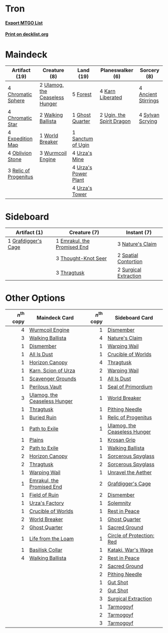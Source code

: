 # Tron

#### [Export MTGO List](../collection/Tron/Tron.txt)
#### [Print on decklist.org](http://decklist.org/?deckmain=4%09Ancient%20Stirrings%0A4%09Chromatic%20Sphere%0A4%09Chromatic%20Star%0A4%09Expedition%20Map%0A5%09Forest%0A1%09Ghost%20Quarter%0A4%09Karn%20Liberated%0A4%09Oblivion%20Stone%0A3%09Relic%20of%20Progenitus%0A1%09Sanctum%20of%20Ugin%0A4%09Sylvan%20Scrying%0A2%09Ugin,%20the%20Spirit%20Dragon%0A2%09Ulamog,%20the%20Ceaseless%20Hunger%0A4%09Urza's%20Mine%0A4%09Urza's%20Power%20Plant%0A4%09Urza's%20Tower%0A2%09Walking%20Ballista%0A1%09World%20Breaker%0A3%09Wurmcoil%20Engine&deckside=1%09Emrakul,%20the%20Promised%20End%0A1%09Grafdigger's%20Cage%0A3%09Nature's%20Claim%0A2%09Spatial%20Contortion%0A2%09Surgical%20Extraction%0A3%09Thought-Knot%20Seer%0A3%09Thragtusk)
# Maindeck

|                                         Artifact (19)                                          |                                              Creature (8)                                               |                                          Land (19)                                          |                                          Planeswalker (6)                                          |                                         Sorcery (8)                                          |
|------------------------------------------------------------------------------------------------|---------------------------------------------------------------------------------------------------------|---------------------------------------------------------------------------------------------|----------------------------------------------------------------------------------------------------|----------------------------------------------------------------------------------------------|
|4 [Chromatic Sphere](http://gatherer.wizards.com/Pages/Card/Details.aspx?multiverseid=23230)    |2 [Ulamog, the Ceaseless Hunger](http://gatherer.wizards.com/Pages/Card/Details.aspx?multiverseid=402079)|5 [Forest](http://gatherer.wizards.com/Pages/Card/Details.aspx?multiverseid=439860)          |4 [Karn Liberated](http://gatherer.wizards.com/Pages/Card/Details.aspx?multiverseid=397828)         |4 [Ancient Stirrings](http://gatherer.wizards.com/Pages/Card/Details.aspx?multiverseid=442148)|
|4 [Chromatic Star](http://gatherer.wizards.com/Pages/Card/Details.aspx?multiverseid=135279)     |2 [Walking Ballista](http://gatherer.wizards.com/Pages/Card/Details.aspx?multiverseid=423848)            |1 [Ghost Quarter](http://gatherer.wizards.com/Pages/Card/Details.aspx?multiverseid=389534)   |2 [Ugin, the Spirit Dragon](http://gatherer.wizards.com/Pages/Card/Details.aspx?multiverseid=391948)|4 [Sylvan Scrying](http://gatherer.wizards.com/Pages/Card/Details.aspx?multiverseid=130513)   |
|4 [Expedition Map](http://gatherer.wizards.com/Pages/Card/Details.aspx?multiverseid=397742)     |1 [World Breaker](http://gatherer.wizards.com/Pages/Card/Details.aspx?multiverseid=407636)               |1 [Sanctum of Ugin](http://gatherer.wizards.com/Pages/Card/Details.aspx?multiverseid=402022) |                                                                                                    |                                                                                              |
|4 [Oblivion Stone](http://gatherer.wizards.com/Pages/Card/Details.aspx?multiverseid=446941)     |3 [Wurmcoil Engine](http://gatherer.wizards.com/Pages/Card/Details.aspx?multiverseid=389756)             |4 [Urza's Mine](http://gatherer.wizards.com/Pages/Card/Details.aspx?multiverseid=4192)       |                                                                                                    |                                                                                              |
|3 [Relic of Progenitus](http://gatherer.wizards.com/Pages/Card/Details.aspx?multiverseid=174824)|                                                                                                         |4 [Urza's Power Plant](http://gatherer.wizards.com/Pages/Card/Details.aspx?multiverseid=4193)|                                                                                                    |                                                                                              |
|                                                                                                |                                                                                                         |4 [Urza's Tower](http://gatherer.wizards.com/Pages/Card/Details.aspx?multiverseid=4194)      |                                                                                                    |                                                                                              |


# Sideboard

|                                         Artifact (1)                                         |                                             Creature (7)                                             |                                          Instant (7)                                           |
|----------------------------------------------------------------------------------------------|------------------------------------------------------------------------------------------------------|------------------------------------------------------------------------------------------------|
|1 [Grafdigger's Cage](http://gatherer.wizards.com/Pages/Card/Details.aspx?multiverseid=278452)|1 [Emrakul, the Promised End](http://gatherer.wizards.com/Pages/Card/Details.aspx?multiverseid=414295)|3 [Nature's Claim](http://gatherer.wizards.com/Pages/Card/Details.aspx?multiverseid=382316)     |
|                                                                                              |3 [Thought-Knot Seer](http://gatherer.wizards.com/Pages/Card/Details.aspx?multiverseid=407519)        |2 [Spatial Contortion](http://gatherer.wizards.com/Pages/Card/Details.aspx?multiverseid=407518) |
|                                                                                              |3 [Thragtusk](http://gatherer.wizards.com/Pages/Card/Details.aspx?multiverseid=430614)                |2 [Surgical Extraction](http://gatherer.wizards.com/Pages/Card/Details.aspx?multiverseid=397706)|


# Other Options

|*n*<sup>th</sup> copy|                                             Maindeck Card                                             |*n*<sup>th</sup> copy|                                            Sideboard Card                                             |
|--------------------:|-------------------------------------------------------------------------------------------------------|--------------------:|-------------------------------------------------------------------------------------------------------|
|                    4|[Wurmcoil Engine](http://gatherer.wizards.com/Pages/Card/Details.aspx?multiverseid=389756)             |                    1|[Dismember](http://gatherer.wizards.com/Pages/Card/Details.aspx?multiverseid=382182)                   |
|                    3|[Walking Ballista](http://gatherer.wizards.com/Pages/Card/Details.aspx?multiverseid=423848)            |                    4|[Nature's Claim](http://gatherer.wizards.com/Pages/Card/Details.aspx?multiverseid=382316)              |
|                    1|[Dismember](http://gatherer.wizards.com/Pages/Card/Details.aspx?multiverseid=382182)                   |                    1|[Warping Wail](http://gatherer.wizards.com/Pages/Card/Details.aspx?multiverseid=407522)                |
|                    1|[All Is Dust](http://gatherer.wizards.com/Pages/Card/Details.aspx?multiverseid=397750)                 |                    1|[Crucible of Worlds](http://gatherer.wizards.com/Pages/Card/Details.aspx?multiverseid=129480)          |
|                    1|[Horizon Canopy](http://gatherer.wizards.com/Pages/Card/Details.aspx?multiverseid=409571)              |                    4|[Thragtusk](http://gatherer.wizards.com/Pages/Card/Details.aspx?multiverseid=430614)                   |
|                    1|[Karn, Scion of Urza](http://gatherer.wizards.com/Pages/Card/Details.aspx?multiverseid=442889)         |                    2|[Warping Wail](http://gatherer.wizards.com/Pages/Card/Details.aspx?multiverseid=407522)                |
|                    1|[Scavenger Grounds](http://gatherer.wizards.com/Pages/Card/Details.aspx?multiverseid=430871)           |                    1|[All Is Dust](http://gatherer.wizards.com/Pages/Card/Details.aspx?multiverseid=397750)                 |
|                    1|[Perilous Vault](http://gatherer.wizards.com/Pages/Card/Details.aspx?multiverseid=383342)              |                    1|[Seal of Primordium](http://gatherer.wizards.com/Pages/Card/Details.aspx?multiverseid=425960)          |
|                    3|[Ulamog, the Ceaseless Hunger](http://gatherer.wizards.com/Pages/Card/Details.aspx?multiverseid=402079)|                    1|[World Breaker](http://gatherer.wizards.com/Pages/Card/Details.aspx?multiverseid=407636)               |
|                    1|[Thragtusk](http://gatherer.wizards.com/Pages/Card/Details.aspx?multiverseid=430614)                   |                    1|[Pithing Needle](http://gatherer.wizards.com/Pages/Card/Details.aspx?multiverseid=129526)              |
|                    1|[Buried Ruin](http://gatherer.wizards.com/Pages/Card/Details.aspx?multiverseid=389453)                 |                    1|[Relic of Progenitus](http://gatherer.wizards.com/Pages/Card/Details.aspx?multiverseid=174824)         |
|                    1|[Path to Exile](http://gatherer.wizards.com/Pages/Card/Details.aspx?multiverseid=220511)               |                    1|[Ulamog, the Ceaseless Hunger](http://gatherer.wizards.com/Pages/Card/Details.aspx?multiverseid=402079)|
|                    1|[Plains](http://gatherer.wizards.com/Pages/Card/Details.aspx?multiverseid=439856)                      |                    1|[Krosan Grip](http://gatherer.wizards.com/Pages/Card/Details.aspx?multiverseid=376394)                 |
|                    2|[Path to Exile](http://gatherer.wizards.com/Pages/Card/Details.aspx?multiverseid=220511)               |                    1|[Walking Ballista](http://gatherer.wizards.com/Pages/Card/Details.aspx?multiverseid=423848)            |
|                    2|[Horizon Canopy](http://gatherer.wizards.com/Pages/Card/Details.aspx?multiverseid=409571)              |                    1|[Sorcerous Spyglass](http://gatherer.wizards.com/Pages/Card/Details.aspx?multiverseid=435407)          |
|                    2|[Thragtusk](http://gatherer.wizards.com/Pages/Card/Details.aspx?multiverseid=430614)                   |                    2|[Sorcerous Spyglass](http://gatherer.wizards.com/Pages/Card/Details.aspx?multiverseid=435407)          |
|                    1|[Warping Wail](http://gatherer.wizards.com/Pages/Card/Details.aspx?multiverseid=407522)                |                    1|[Unravel the Aether](http://gatherer.wizards.com/Pages/Card/Details.aspx?multiverseid=378515)          |
|                    1|[Emrakul, the Promised End](http://gatherer.wizards.com/Pages/Card/Details.aspx?multiverseid=414295)   |                    2|[Grafdigger's Cage](http://gatherer.wizards.com/Pages/Card/Details.aspx?multiverseid=278452)           |
|                    1|[Field of Ruin](http://gatherer.wizards.com/Pages/Card/Details.aspx?multiverseid=435415)               |                    2|[Dismember](http://gatherer.wizards.com/Pages/Card/Details.aspx?multiverseid=382182)                   |
|                    1|[Urza's Factory](http://gatherer.wizards.com/Pages/Card/Details.aspx?multiverseid=376564)              |                    1|[Solemnity](http://gatherer.wizards.com/Pages/Card/Details.aspx?multiverseid=430711)                   |
|                    1|[Crucible of Worlds](http://gatherer.wizards.com/Pages/Card/Details.aspx?multiverseid=129480)          |                    1|[Rest in Peace](http://gatherer.wizards.com/Pages/Card/Details.aspx?multiverseid=442021)               |
|                    2|[World Breaker](http://gatherer.wizards.com/Pages/Card/Details.aspx?multiverseid=407636)               |                    1|[Ghost Quarter](http://gatherer.wizards.com/Pages/Card/Details.aspx?multiverseid=389534)               |
|                    2|[Ghost Quarter](http://gatherer.wizards.com/Pages/Card/Details.aspx?multiverseid=389534)               |                    1|[Sacred Ground](http://gatherer.wizards.com/Pages/Card/Details.aspx?multiverseid=25551)                |
|                    1|[Life from the Loam](http://gatherer.wizards.com/Pages/Card/Details.aspx?multiverseid=338409)          |                    1|[Circle of Protection: Red](http://gatherer.wizards.com/Pages/Card/Details.aspx?multiverseid=841)      |
|                    1|[Basilisk Collar](http://gatherer.wizards.com/Pages/Card/Details.aspx?multiverseid=426041)             |                    1|[Kataki, War's Wage](http://gatherer.wizards.com/Pages/Card/Details.aspx?multiverseid=382190)          |
|                    4|[Walking Ballista](http://gatherer.wizards.com/Pages/Card/Details.aspx?multiverseid=423848)            |                    2|[Rest in Peace](http://gatherer.wizards.com/Pages/Card/Details.aspx?multiverseid=442021)               |
|                     |                                                                                                       |                    2|[Sacred Ground](http://gatherer.wizards.com/Pages/Card/Details.aspx?multiverseid=25551)                |
|                     |                                                                                                       |                    2|[Pithing Needle](http://gatherer.wizards.com/Pages/Card/Details.aspx?multiverseid=129526)              |
|                     |                                                                                                       |                    1|[Gut Shot](http://gatherer.wizards.com/Pages/Card/Details.aspx?multiverseid=397673)                    |
|                     |                                                                                                       |                    2|[Gut Shot](http://gatherer.wizards.com/Pages/Card/Details.aspx?multiverseid=397673)                    |
|                     |                                                                                                       |                    3|[Surgical Extraction](http://gatherer.wizards.com/Pages/Card/Details.aspx?multiverseid=397706)         |
|                     |                                                                                                       |                    1|[Tarmogoyf](http://gatherer.wizards.com/Pages/Card/Details.aspx?multiverseid=136142)                   |
|                     |                                                                                                       |                    2|[Tarmogoyf](http://gatherer.wizards.com/Pages/Card/Details.aspx?multiverseid=136142)                   |
|                     |                                                                                                       |                    3|[Tarmogoyf](http://gatherer.wizards.com/Pages/Card/Details.aspx?multiverseid=136142)                   |

